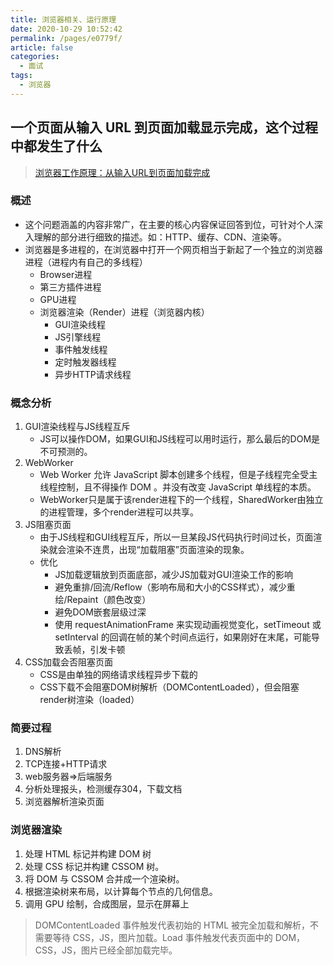 ```yaml
---
title: 浏览器相关、运行原理
date: 2020-10-29 10:52:42
permalink: /pages/e0779f/
article: false
categories: 
  - 面试
tags: 
  - 浏览器
--- 
```


## 一个页面从输入 URL 到页面加载显示完成，这个过程中都发生了什么

> [浏览器工作原理：从输入URL到页面加载完成](https://github.com/amandakelake/blog/issues/55)

### 概述

- 这个问题涵盖的内容非常广，在主要的核心内容保证回答到位，可针对个人深入理解的部分进行细致的描述。如：HTTP、缓存、CDN、渲染等。
- 浏览器是多进程的，在浏览器中打开一个网页相当于新起了一个独立的浏览器进程（进程内有自己的多线程）
  - Browser进程
  - 第三方插件进程
  - GPU进程
  - 浏览器渲染（Render）进程（浏览器内核）
    - GUI渲染线程
    - JS引擎线程
    - 事件触发线程
    - 定时触发器线程
    - 异步HTTP请求线程

### 概念分析

1. GUI渲染线程与JS线程互斥
   - JS可以操作DOM，如果GUI和JS线程可以用时运行，那么最后的DOM是不可预测的。
2. WebWorker
   - Web Worker 允许 JavaScript 脚本创建多个线程，但是子线程完全受主线程控制，且不得操作 DOM 。并没有改变 JavaScript 单线程的本质。
   - WebWorker只是属于该render进程下的一个线程，SharedWorker由独立的进程管理，多个render进程可以共享。
3. JS阻塞页面
   - 由于JS线程和GUI线程互斥，所以一旦某段JS代码执行时间过长，页面渲染就会渲染不连贯，出现“加载阻塞”页面渲染的现象。
   - 优化
      - JS加载逻辑放到页面底部，减少JS加载对GUI渲染工作的影响
      - 避免重排/回流/Reflow（影响布局和大小的CSS样式），减少重绘/Repaint（颜色改变）
      - 避免DOM嵌套层级过深
      - 使用 requestAnimationFrame 来实现动画视觉变化，setTimeout 或 setInterval 的回调在帧的某个时间点运行，如果刚好在末尾，可能导致丢帧，引发卡顿
4. CSS加载会否阻塞页面
   - CSS是由单独的网络请求线程异步下载的
   - CSS下载不会阻塞DOM树解析（DOMContentLoaded），但会阻塞render树渲染（loaded）

### 简要过程

1. DNS解析
2. TCP连接+HTTP请求
3. web服务器=>后端服务
4. 分析处理报头，检测缓存304，下载文档
5. 浏览器解析渲染页面

### 浏览器渲染

1. 处理 HTML 标记并构建 DOM 树
2. 处理 CSS 标记并构建 CSSOM 树。
3. 将 DOM 与 CSSOM 合并成一个渲染树。
4. 根据渲染树来布局，以计算每个节点的几何信息。
5. 调用 GPU 绘制，合成图层，显示在屏幕上

> DOMContentLoaded 事件触发代表初始的 HTML 被完全加载和解析，不需要等待 CSS，JS，图片加载。Load 事件触发代表页面中的 DOM，CSS，JS，图片已经全部加载完毕。

